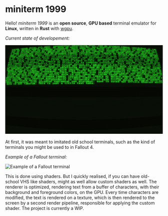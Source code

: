 # miniterm 1999

Hello! *miniterm 1999* is an **open source**, **GPU based** terminal emulator for **Linux**, written in **Rust** with [wgpu](https://github.com/gfx-rs/wgpu).

*Current state of developement:*

![Current state of developement](https://raw.githubusercontent.com/potassium-shot/miniterm1999/master/screenshot.png)

At first, it was meant to imitated old school terminals, such as the kind of terminals you might be used to in Fallout 4.

*Example of a Fallout terminal:*

![Example of a Fallout terminal](https://static.wikia.nocookie.net/fallout/images/7/74/Terminal.jpg/revision/latest?cb=20170919035537)

This is done using shaders. But I quickly realised, if you can have old-school VHS like shaders, might as well allow custom shaders as well.
The renderer is optimized, rendering text from a buffer of characters, with their background and foreground colors, on the GPU. Every time characters are modified, the text is rendered on a texture, which is then rendered to the screen by a second render pipeline, responsible for applying the custom shader.
The project is currently a WIP.
